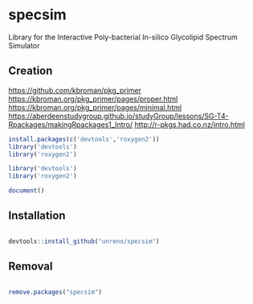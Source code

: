 # specsim

Library for the Interactive Poly-bacterial In-silico Glycolipid Spectrum Simulator




##	Creation

https://github.com/kbroman/pkg_primer
https://kbroman.org/pkg_primer/pages/proper.html
https://kbroman.org/pkg_primer/pages/minimal.html
https://aberdeenstudygroup.github.io/studyGroup/lessons/SG-T4-Rpackages/makingRpackages1_Intro/
http://r-pkgs.had.co.nz/intro.html

```R
install.packages(c('devtools','roxygen2'))
library('devtools')
library('roxygen2')
```


```R
library('devtools')
library('roxygen2')

document()
```



##	Installation

```R

devtools::install_github("unreno/specsim")


```




##	Removal

```R

remove.packages("specsim")


```



